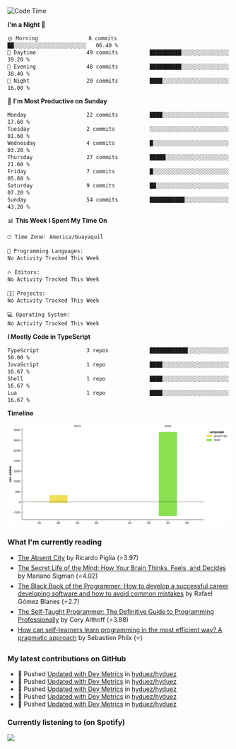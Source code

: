 <!--START_SECTION:waka-->
![Code Time](http://img.shields.io/badge/Code%20Time-237%20hrs%2043%20mins-blue)

**I'm a Night 🦉** 

```text
🌞 Morning                8 commits           ██░░░░░░░░░░░░░░░░░░░░░░░   06.40 % 
🌆 Daytime                49 commits          ██████████░░░░░░░░░░░░░░░   39.20 % 
🌃 Evening                48 commits          ██████████░░░░░░░░░░░░░░░   38.40 % 
🌙 Night                  20 commits          ████░░░░░░░░░░░░░░░░░░░░░   16.00 % 
```
📅 **I'm Most Productive on Sunday** 

```text
Monday                   22 commits          ████░░░░░░░░░░░░░░░░░░░░░   17.60 % 
Tuesday                  2 commits           ░░░░░░░░░░░░░░░░░░░░░░░░░   01.60 % 
Wednesday                4 commits           █░░░░░░░░░░░░░░░░░░░░░░░░   03.20 % 
Thursday                 27 commits          █████░░░░░░░░░░░░░░░░░░░░   21.60 % 
Friday                   7 commits           █░░░░░░░░░░░░░░░░░░░░░░░░   05.60 % 
Saturday                 9 commits           ██░░░░░░░░░░░░░░░░░░░░░░░   07.20 % 
Sunday                   54 commits          ███████████░░░░░░░░░░░░░░   43.20 % 
```


📊 **This Week I Spent My Time On** 

```text
🕑︎ Time Zone: America/Guayaquil

💬 Programming Languages: 
No Activity Tracked This Week

🔥 Editors: 
No Activity Tracked This Week

🐱‍💻 Projects: 
No Activity Tracked This Week

💻 Operating System: 
No Activity Tracked This Week
```

**I Mostly Code in TypeScript** 

```text
TypeScript               3 repos             ████████████░░░░░░░░░░░░░   50.00 % 
JavaScript               1 repo              ████░░░░░░░░░░░░░░░░░░░░░   16.67 % 
Shell                    1 repo              ████░░░░░░░░░░░░░░░░░░░░░   16.67 % 
Lua                      1 repo              ████░░░░░░░░░░░░░░░░░░░░░   16.67 % 
```



**Timeline**

![Lines of Code chart](https://raw.githubusercontent.com/hyduez/hyduez/master/assets/bar_graph.png)


<!--END_SECTION:waka-->

### What I'm currently reading
<!-- GOODREADS-LIST:START -->
- [The Absent City](https://www.goodreads.com/review/show/6830799490?utm_medium=api&utm_source=rss) by Ricardo Piglia (⭐️3.97)
- [The Secret Life of the Mind: How Your Brain Thinks, Feels, and Decides](https://www.goodreads.com/review/show/6830795622?utm_medium=api&utm_source=rss) by Mariano Sigman (⭐️4.02)
- [The Black Book of the Programmer: How to develop a successful career developing software and how to avoid common mistakes](https://www.goodreads.com/review/show/6830792107?utm_medium=api&utm_source=rss) by Rafael Gómez Blanes (⭐️2.7)
- [The Self-Taught Programmer: The Definitive Guide to Programming Professionally](https://www.goodreads.com/review/show/6830355685?utm_medium=api&utm_source=rss) by Cory  Althoff (⭐️3.88)
- [How can self-learners learn programming in the most efficient way? A pragmatic approach](https://www.goodreads.com/review/show/6830353251?utm_medium=api&utm_source=rss) by Sebastien Phlix (⭐️)
<!-- GOODREADS-LIST:END -->

### My latest contributions on GitHub
<!--START_SECTION:activity-->
- 🍤 Pushed [Updated with Dev Metrics](https://github.com/hyduez/hyduez/commit/d062723d679fa026fad13324c36781de7441a60c) in [hyduez/hyduez](https://github.com/hyduez/hyduez)
- 🍤 Pushed [Updated with Dev Metrics](https://github.com/hyduez/hyduez/commit/b783d4b1aba1b083c332b06f0c2ee0224715b9b0) in [hyduez/hyduez](https://github.com/hyduez/hyduez)
- 🍤 Pushed [Updated with Dev Metrics](https://github.com/hyduez/hyduez/commit/45a1578ac7df921dd3afa1c24f24eb66b78cda8c) in [hyduez/hyduez](https://github.com/hyduez/hyduez)
- 🍤 Pushed [Updated with Dev Metrics](https://github.com/hyduez/hyduez/commit/b2aa646aafab0e8250ecfebc1def94463bb96a78) in [hyduez/hyduez](https://github.com/hyduez/hyduez)
- 🍤 Pushed [Updated with Dev Metrics](https://github.com/hyduez/hyduez/commit/ee0598903afa0efa440a08e4ccc65aa88dc0d0fe) in [hyduez/hyduez](https://github.com/hyduez/hyduez)
<!--END_SECTION:activity-->

### Currently listening to (on Spotify)
<img src="https://spotify-hyduez.vercel.app/api/spotify" width="400em">

